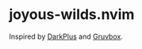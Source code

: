 # joyous-wilds.nvim

Inspired by [DarkPlus](https://github.com/LunarVim/darkplus.nvim) and [Gruvbox](https://github.com/ellisonleao/gruvbox.nvim).
